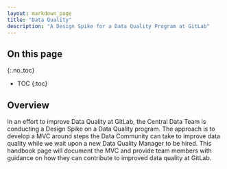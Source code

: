 ```yaml
---
layout: markdown_page
title: "Data Quality"
description: "A Design Spike for a Data Quality Program at GitLab"
---
```


## On this page
{:.no_toc}

- TOC
{:toc}

## Overview

In an effort to improve Data Quality at GitLab, the Central Data Team is conducting a Design Spike on a Data Quality program. The approach is to develop a MVC around steps the Data Community can take to improve data quality while we wait upon a new Data Quality Manager to be hired. This handbook page will document the MVC and provide team members with guidance on how they can contribute to improved data quality at GitLab.


